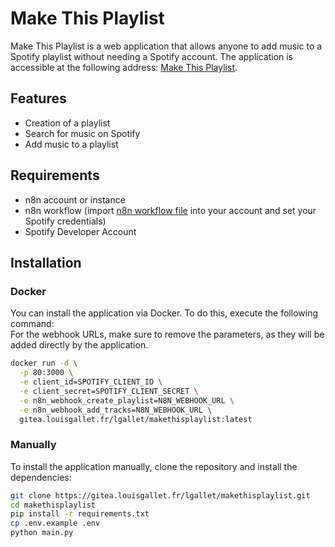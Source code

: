 # Make This Playlist

Make This Playlist is a web application that allows anyone to add music to a Spotify playlist without needing a Spotify account. The application is accessible at the following address: [Make This Playlist](https://makethisplaylist.louisgallet.fr).

## Features
- Creation of a playlist
- Search for music on Spotify
- Add music to a playlist

## Requirements
- n8n account or instance
- n8n workflow (import [n8n workflow file](https://gitea.louisgallet.fr/lgallet/makethisplaylist/src/branch/main/n8n_workflow.json) into your account and set your Spotify credentials)
- Spotify Developer Account

## Installation

### Docker
You can install the application via Docker. To do this, execute the following command:  
For the webhook URLs, make sure to remove the parameters, as they will be added directly by the application.
```bash
docker run -d \
  -p 80:3000 \
  -e client_id=SPOTIFY_CLIENT_ID \
  -e client_secret=SPOTIFY_CLIENT_SECRET \
  -e n8n_webhook_create_playlist=N8N_WEBHOOK_URL \
  -e n8n_webhook_add_tracks=N8N_WEBHOOK_URL \
  gitea.louisgallet.fr/lgallet/makethisplaylist:latest
```

### Manually
To install the application manually, clone the repository and install the dependencies:
```bash
git clone https://gitea.louisgallet.fr/lgallet/makethisplaylist.git
cd makethisplaylist
pip install -r requirements.txt
cp .env.example .env
python main.py
```